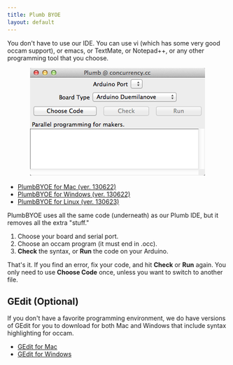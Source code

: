 ```yaml
---
title: Plumb BYOE
layout: default
---
```



You don't have to use our IDE. You can use vi (which has some very good occam support), or emacs, or TextMate, or Notepad++, or any other programming tool that you choose.


<p align="center">
  <img src="/docs/images/byoe.png" width="400px" />
</p>


* [PlumbBYOE for Mac (ver. 130622)][mac-plumbbyoe]
* [PlumbBYOE for Windows (ver. 130622)][windows-plumbbyoe]
* [PlumbBYOE for Linux (ver. 130623)][linux-plumbbyoe]

[mac-plumbbyoe]: http://jadud.com/downloads/plumb/PlumbBYOE-20130622.dmg
[windows-plumbbyoe]: http://jadud.com/downloads/plumb/PlumbBOYE-20130622.zip
[linux-plumbbyoe]: http://jadud.com/downloads/plumb/PlumbBYOE-20130623.tar.gz



PlumbBYOE uses all the same code (underneath) as our Plumb IDE, but it removes all the extra "stuff." 

1. Choose your board and serial port.
1. Choose an occam program (it must end in .occ).
1. **Check** the syntax, or **Run** the code on your Arduino.

That's it. If you find an error, fix your code, and hit **Check** or **Run** again. You only need to use **Choose Code** once, unless you want to switch to another file.


## GEdit (Optional)

If you don't have a favorite programming environment, we do have versions of GEdit for you to download for both Mac and Windows that include syntax highlighting for occam.

* [GEdit for Mac][mac-gedit]
* [GEdit for Windows][windows-gedit]

[mac-gedit]: http://jadud.com/downloads/plumb/gedit.app.zip
[windows-gedit]: http://jadud.com/downloads/plumb/gedit-win.zip

